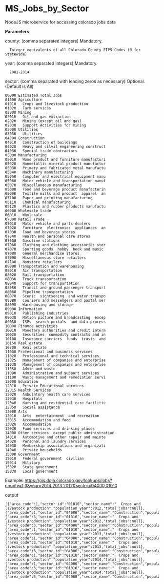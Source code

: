 # MS\_Jobs\_by\_Sector
NodeJS microservice for accessing colorado jobs data


**Parameters**

county: (comma separated integers)  Mandatory.

      Integer equivalents of all Colorado County FIPS Codes (0 for Statewide)

year: (comma separated integers)  Mandatory.

      2001-2014

sector: (comma separated with leading zeros as necessary)  Optional. (Default is All)

    00000 Estimated Total Jobs
    01000 Agriculture
    01010   Crops and livestock production
    01020   Farm services
    02000 Mining
    02010   Oil and gas extraction
    02020   Mining (except oil and gas)
    02030   Support Activities for mining
    03000 Utilities
    03030   Utilities
    04000 Construction
    04010   Construction of buildings
    04020   Heavy and cilvil engineering construct
    04030   Special trade contractors
    05000 Manufacturing
    05010   Wood product and furniture manufacturi
    05020   Nonmetallic mineral product manufactur
    05030   Primary and fabricated metal manufactu
    05040   Machinery manufacturing
    05050   Computer and electrical equipment manu
    05060   Motor vehicle and transportation manuf
    05070   Miscellaneous manufacturing
    05080   Food and beverage product manufacturin
    05090   Textile mills and product  apparel  an
    05100   Paper and printing manufacturing
    05110   Chemical manufacturing
    05120   Plastics and rubber products manufactu
    06000 Wholesale trade
    06010   Wholesale
    07000 Retail Trade
    07010   Motor vehicle and parts dealers
    07020   Furniture  electronics  appliances  an
    07030   Food and beverage stores
    07040   Health and personal care stores
    07050   Gasoline stations
    07060   Clothing and clothing accessories stor
    07070   Sporting goods  hobby  book and music
    07080   General merchandise stores
    07090   Miscellaneous store retailers
    07100   Nonstore retailers
    08000 Transportation and warehousing
    08010   Air transportation
    08020   Rail transportation
    08030   Truck transportation
    08040   Support for transportation
    08050   Transit and ground passenger transport
    08060   Pipeline transportation
    08070   Scenic  sightseeing  and water transpo
    08080   Couriers and messengers and postal ser
    08090   Warehousing and storage
    09000 Information
    09010   Publishing industries
    09030   Motion picture and broadcasting  excep
    09050   ISPs  search portals  and data process
    10000 Finance activities
    10010   Monetary authorities and credit interm
    10020   Securities  commodity contracts and in
    10100   Insurance carriers  funds  trusts  and
    10150 Real estate
    10200   Real estate
    11000 Professional and business services
    11020   Professional and technical services
    11025   Management of companies and enterprise
    11030   Management of companies and enterprise
    11050   Admin and waste
    11090   Administrative and support services
    11100   Waste management and remediation servi
    12000 Education
    12010   Private Educational services
    12015 Health Services
    12020   Ambulatory health care services
    12030   Hospitals
    12040   Nursing and residential care facilitie
    12050   Social assistance
    13000 Arts
    13010   Arts  entertainment  and recreation
    13015   Accommodation and food
    13020   Accommodation
    13030   Food services and drinking places
    14000 Other services  except public administration
    14010   Automotive and other repair and mainte
    14020   Personal and laundry services
    14030   Membership associations and organizati
    14040   Private households
    15000 Government
    15010   Federal government  civilian
    15014   Military
    15020   State government
    15030   Local government

  
Example:
https://gis.dola.colorado.gov/lookups/jobs?county=1,3&year=2014,2013,2012&sector=04000,01010

output
```
[{"area_code":1,"sector_id":"01010","sector_name":"  Crops and livestock production","population_year":2012,"total_jobs":null},
{"area_code":1,"sector_id":"04000","sector_name":"Construction","population_year":2012,"total_jobs":"19224"},
{"area_code":3,"sector_id":"01010","sector_name":"  Crops and livestock production","population_year":2012,"total_jobs":null},
{"area_code":3,"sector_id":"04000","sector_name":"Construction","population_year":2012,"total_jobs":"490"},
{"area_code":1,"sector_id":"01010","sector_name":"  Crops and livestock production","population_year":2013,"total_jobs":null},
{"area_code":1,"sector_id":"04000","sector_name":"Construction","population_year":2013,"total_jobs":"21948"},
{"area_code":3,"sector_id":"01010","sector_name":"  Crops and livestock production","population_year":2013,"total_jobs":null},
{"area_code":3,"sector_id":"04000","sector_name":"Construction","population_year":2013,"total_jobs":"466"},
{"area_code":1,"sector_id":"01010","sector_name":"  Crops and livestock production","population_year":2014,"total_jobs":null},
{"area_code":1,"sector_id":"04000","sector_name":"Construction","population_year":2014,"total_jobs":"24758.7689106798"},
{"area_code":3,"sector_id":"01010","sector_name":"  Crops and livestock production","population_year":2014,"total_jobs":null},
{"area_code":3,"sector_id":"04000","sector_name":"Construction","population_year":2014,"total_jobs":"471.543534961562"}]
```
